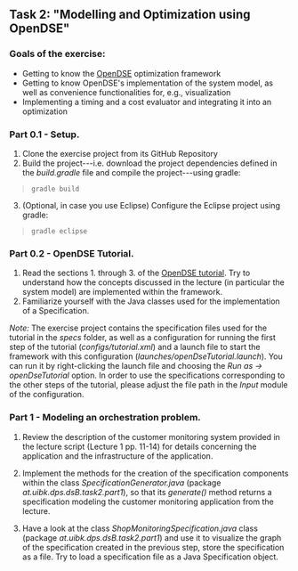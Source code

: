


## Task 2: "Modelling and Optimization using OpenDSE"

### Goals of the exercise:

* Getting to know the [OpenDSE](https://github.com/FedorSmirnov89/opendse) optimization framework
* Getting to know OpenDSE's implementation of the system model, as well as convenience functionalities for, e.g., visualization
* Implementing a timing and a cost evaluator and integrating it into an optimization

### Part 0.1 - Setup.

1. Clone the exercise project from its GitHub Repository
2. Build the project---i.e. download the project dependencies defined in the  _build.gradle_  file and compile the project---using gradle:

> `gradle build`  

3. (Optional, in case you use Eclipse) Configure the Eclipse project using gradle:  

> `gradle eclipse`
        
### Part 0.2 - OpenDSE Tutorial.
1. Read the sections 1. through 3. of the [OpenDSE tutorial](http://opendse.sourceforge.net/documentation/1.7/tutorial.xhtml).
 Try to understand how the concepts discussed in the lecture (in particular the system model) are implemented within the framework.
2. Familiarize yourself with the Java classes used for the implementation of a Specification.

_Note:_ The exercise project contains the specification files used for the tutorial in the _specs_ folder, as well as a configuration for running the first step of the tutorial (_configs/tutorial.xml_) and a launch file to start the framework with this configuration (_launches/openDseTutorial.launch_). You can run it by right-clicking the launch file and choosing the _Run as -> openDseTutorial_ option. In order to use the specifications corresponding to the other steps of the tutorial, please adjust the file path in the _Input_ module of the configuration.

### Part 1 - Modeling an orchestration problem.
1. Review the description of the customer monitoring system provided in the lecture script (Lecture 1 pp. 11-14) for details concerning the application and the infrastructure of the application. 

2. Implement the methods for the creation of the specification components within the class  _SpecificationGenerator.java_ (package _at.uibk.dps.dsB.task2.part1_), so that its _generate()_ method returns a specification modeling the customer monitoring application from the lecture.

3. Have a look at the class _ShopMonitoringSpecification.java_ class (package _at.uibk.dps.dsB.task2.part1_) and use it to visualize the graph of the specification created in the previous step, store the specification as a file. Try to load a specification file as a Java Specification object.


